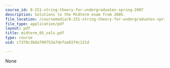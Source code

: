 ```yaml
---
course_id: 8-251-string-theory-for-undergraduates-spring-2007
description: Solutions to the Midterm exam from 2005.
file_location: /coursemedia/8-251-string-theory-for-undergraduates-spring-2007/c7378c3bda798753a7defaa02f4c121d_midterm_05_sols.pdf
file_type: application/pdf
layout: pdf
title: midterm_05_sols.pdf
type: course
uid: c7378c3bda798753a7defaa02f4c121d

---
```

None
